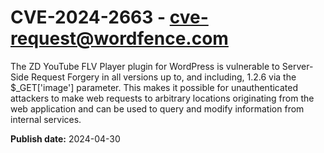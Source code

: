 # CVE-2024-2663 - cve-request@wordfence.com

The ZD YouTube FLV Player plugin for WordPress is vulnerable to Server-Side Request Forgery in all versions up to, and including, 1.2.6 via the $_GET['image'] parameter. This makes it possible for unauthenticated attackers to make web requests to arbitrary locations originating from the web application and can be used to query and modify information from internal services.

**Publish date:** 2024-04-30

